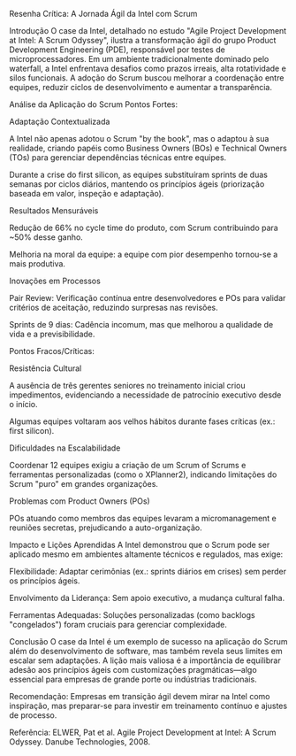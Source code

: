 Resenha Crítica: A Jornada Ágil da Intel com Scrum

Introdução
O case da Intel, detalhado no estudo "Agile Project Development at Intel: A Scrum Odyssey", ilustra a transformação ágil do grupo Product Development Engineering (PDE), responsável por testes de microprocessadores. Em um ambiente tradicionalmente dominado pelo waterfall, a Intel enfrentava desafios como prazos irreais, alta rotatividade e silos funcionais. A adoção do Scrum buscou melhorar a coordenação entre equipes, reduzir ciclos de desenvolvimento e aumentar a transparência.

Análise da Aplicação do Scrum
Pontos Fortes:

Adaptação Contextualizada

A Intel não apenas adotou o Scrum "by the book", mas o adaptou à sua realidade, criando papéis como Business Owners (BOs) e Technical Owners (TOs) para gerenciar dependências técnicas entre equipes.

Durante a crise do first silicon, as equipes substituíram sprints de duas semanas por ciclos diários, mantendo os princípios ágeis (priorização baseada em valor, inspeção e adaptação).

Resultados Mensuráveis

Redução de 66% no cycle time do produto, com Scrum contribuindo para ~50% desse ganho.

Melhoria na moral da equipe: a equipe com pior desempenho tornou-se a mais produtiva.

Inovações em Processos

Pair Review: Verificação contínua entre desenvolvedores e POs para validar critérios de aceitação, reduzindo surpresas nas revisões.

Sprints de 9 dias: Cadência incomum, mas que melhorou a qualidade de vida e a previsibilidade.

Pontos Fracos/Críticas:

Resistência Cultural

A ausência de três gerentes seniores no treinamento inicial criou impedimentos, evidenciando a necessidade de patrocínio executivo desde o início.

Algumas equipes voltaram aos velhos hábitos durante fases críticas (ex.: first silicon).

Dificuldades na Escalabilidade

Coordenar 12 equipes exigiu a criação de um Scrum of Scrums e ferramentas personalizadas (como o XPlanner2), indicando limitações do Scrum "puro" em grandes organizações.

Problemas com Product Owners (POs)

POs atuando como membros das equipes levaram a micromanagement e reuniões secretas, prejudicando a auto-organização.

Impacto e Lições Aprendidas
A Intel demonstrou que o Scrum pode ser aplicado mesmo em ambientes altamente técnicos e regulados, mas exige:

Flexibilidade: Adaptar cerimônias (ex.: sprints diários em crises) sem perder os princípios ágeis.

Envolvimento da Liderança: Sem apoio executivo, a mudança cultural falha.

Ferramentas Adequadas: Soluções personalizadas (como backlogs "congelados") foram cruciais para gerenciar complexidade.

Conclusão
O case da Intel é um exemplo de sucesso na aplicação do Scrum além do desenvolvimento de software, mas também revela seus limites em escalar sem adaptações. A lição mais valiosa é a importância de equilibrar adesão aos princípios ágeis com customizações pragmáticas—algo essencial para empresas de grande porte ou indústrias tradicionais.

Recomendação: Empresas em transição ágil devem mirar na Intel como inspiração, mas preparar-se para investir em treinamento contínuo e ajustes de processo.

Referência:
ELWER, Pat et al. Agile Project Development at Intel: A Scrum Odyssey. Danube Technologies, 2008.

